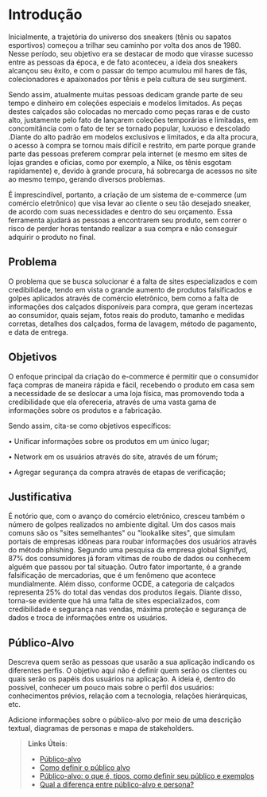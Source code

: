 # Introdução

Inicialmente, a trajetória do universo dos sneakers (tênis ou sapatos esportivos) começou a trilhar seu caminho por volta dos anos de 1980. Nesse período, seu objetivo era se destacar de modo que virasse sucesso entre as pessoas da época, e de fato aconteceu, a ideia dos sneakers alcançou seu êxito, e com o passar do tempo acumulou mil hares de fãs, colecionadores e apaixonados por tênis e pela cultura de seu surgiment.

Sendo assim, atualmente muitas pessoas dedicam grande parte de seu tempo e dinheiro em coleções especiais e modelos limitados. As peças destes calçados são colocadas no mercado como peças raras e de custo alto, justamente pelo fato de lançarem coleções temporárias e limitadas, em concomitância com o fato de ter se tornado popular, luxuoso e descolado .Diante do alto padrão em modelos exclusivos e limitados, e da alta procura, o acesso à compra se tornou mais difícil e restrito, em parte porque grande parte das pessoas preferem comprar pela internet (e mesmo em sites de lojas grandes e oficias, como por exemplo, a Nike, os tênis esgotam rapidamente) e, devido à grande procura, há sobrecarga de acessos no site ao mesmo tempo, gerando diversos problemas.

É imprescindível, portanto, a criação de um sistema de e-commerce (um comércio eletrônico) que visa levar ao cliente o seu tão desejado sneaker, de acordo com suas necessidades e dentro do seu orçamento. Essa ferramenta ajudará as pessoas a encontrarem seu produto, sem correr o risco de perder horas tentando realizar a sua compra e não conseguir adquirir o produto no final.


## Problema

O problema que se busca solucionar é a falta de sites especializados e com credibilidade, tendo em vista o grande aumento de produtos falsificados e golpes aplicados através de comércio eletrônico, bem como a falta de informações dos calçados disponíveis para compra, que geram incertezas ao consumidor, quais sejam, fotos reais do produto, tamanho e medidas corretas, detalhes dos calçados, forma de lavagem, método de pagamento, e data de entrega.

## Objetivos

O enfoque principal da criação do e-commerce é permitir que o consumidor faça compras de maneira rápida e fácil, recebendo o produto em casa sem a necessidade de se deslocar a uma loja física, mas promovendo toda a credibilidade que ela ofereceria, através de uma vasta gama de informações sobre os produtos e a fabricação. 

Sendo assim, cita-se como objetivos específicos:

• Unificar informações sobre os produtos em um único lugar;

• Network em os usuários através do site, através de um fórum;

• Agregar segurança da compra através de etapas de verificação; 

## Justificativa

É notório que, com o avanço do comércio eletrônico, cresceu também o número de golpes realizados no ambiente digital. Um dos casos mais comuns são os &quot;sites
semelhantes&quot; ou &quot;lookalike sites&quot;, que simulam portais de empresas idôneas para roubar informações dos usuários através do método phishing. Segundo uma pesquisa da empresa global Signifyd, 87% dos consumidores já foram vítimas de roubo de dados ou conhecem alguém que passou por tal situação.
Outro fator importante, é a grande falsificação de mercadorias, que é um fenômeno que acontece mundialmente. Além disso, conforme OCDE, a categoria de
calçados representa 25% do total das vendas dos produtos ilegais.
Diante disso, torna-se evidente que há uma falta de sites especializados, com credibilidade e segurança nas vendas, máxima proteção e segurança de dados e troca de
informações entre os usuários.

## Público-Alvo

Descreva quem serão as pessoas que usarão a sua aplicação indicando os diferentes perfis. O objetivo aqui não é definir quem serão os clientes ou quais serão os papéis dos usuários na aplicação. A ideia é, dentro do possível, conhecer um pouco mais sobre o perfil dos usuários: conhecimentos prévios, relação com a tecnologia, relações
hierárquicas, etc.

Adicione informações sobre o público-alvo por meio de uma descrição textual, diagramas de personas e mapa de stakeholders.

> **Links Úteis**:
> - [Público-alvo](https://blog.hotmart.com/pt-br/publico-alvo/)
> - [Como definir o público alvo](https://exame.com/pme/5-dicas-essenciais-para-definir-o-publico-alvo-do-seu-negocio/)
> - [Público-alvo: o que é, tipos, como definir seu público e exemplos](https://klickpages.com.br/blog/publico-alvo-o-que-e/)
> - [Qual a diferença entre público-alvo e persona?](https://rockcontent.com/blog/diferenca-publico-alvo-e-persona/)
